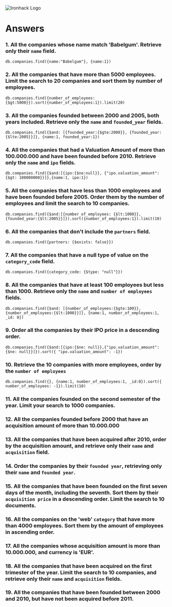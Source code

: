 ![Ironhack Logo](https://i.imgur.com/1QgrNNw.png)

# Answers

### 1. All the companies whose name match 'Babelgum'. Retrieve only their `name` field.

<!-- Your Code Goes Here -->
```
db.companies.find({name:"Babelgum"}, {name:1})
```

### 2. All the companies that have more than 5000 employees. Limit the search to 20 companies and sort them by **number of employees**.

<!-- Your Code Goes Here -->
```
db.companies.find({number_of_employees: {$gt:5000}}).sort({number_of_employees:1}).limit(20)
```

### 3. All the companies founded between 2000 and 2005, both years included. Retrieve only the `name` and `founded_year` fields.

<!-- Your Code Goes Here -->
```
db.companies.find({$and: [{founded_year:{$gte:2000}}, {founded_year:{$lte:2005}}]}, {name:1, founded_year:1})
```

### 4. All the companies that had a Valuation Amount of more than 100.000.000 and have been founded before 2010. Retrieve only the `name` and `ipo` fields.

<!-- Your Code Goes Here -->
```
db.companies.find({$and:[{ipo:{$ne:null}}, {"ipo.valuation_amount": {$gt: 100000000}}]},{name:1, ipo:1})
```

### 5. All the companies that have less than 1000 employees and have been founded before 2005. Order them by the number of employees and limit the search to 10 companies.

<!-- Your Code Goes Here -->
```
db.companies.find({$and:[{number_of_employees: {$lt:1000}}, {founded_year:{$lt:2005}}]}).sort({number_of_employees:1}).limit(10)
```

### 6. All the companies that don't include the `partners` field.

<!-- Your Code Goes Here -->
```
db.companies.find({partners: {$exists: false}})
```

### 7. All the companies that have a null type of value on the `category_code` field.

<!-- Your Code Goes Here -->
```
db.companies.find({category_code: {$type: "null"}})
```

### 8. All the companies that have at least 100 employees but less than 1000. Retrieve only the `name` and `number of employees` fields.

<!-- Your Code Goes Here -->
```
db.companies.find({$and: [{number_of_employees:{$gte:100}}, {number_of_employees:{$lt:1000}}]}, {name:1, number_of_employees:1, _id: 0})
```

### 9. Order all the companies by their IPO price in a descending order.

<!-- Your Code Goes Here -->
```
db.companies.find({$and:[{ipo:{$ne: null}},{"ipo.valuation_amount":{$ne: null}}]}).sort({ "ipo.valuation_amount": -1})
```

### 10. Retrieve the 10 companies with more employees, order by the `number of employees`

<!-- Your Code Goes Here -->
```
db.companies.find({}, {name:1, number_of_employees:1, _id:0}).sort({ number_of_employees: -1}).limit(10)
```

### 11. All the companies founded on the second semester of the year. Limit your search to 1000 companies.

<!-- Your Code Goes Here -->

<!-- ### 12. All the companies that have been 'deadpooled' after the third year. -->

<!-- Your Code Goes Here -->

### 12. All the companies founded before 2000 that have an acquisition amount of more than 10.000.000

<!-- Your Code Goes Here -->

### 13. All the companies that have been acquired after 2010, order by the acquisition amount, and retrieve only their `name` and `acquisition` field.

<!-- Your Code Goes Here -->

### 14. Order the companies by their `founded year`, retrieving only their `name` and `founded year`.

<!-- Your Code Goes Here -->

### 15. All the companies that have been founded on the first seven days of the month, including the seventh. Sort them by their `acquisition price` in a descending order. Limit the search to 10 documents.

<!-- Your Code Goes Here -->

### 16. All the companies on the 'web' `category` that have more than 4000 employees. Sort them by the amount of employees in ascending order.

<!-- Your Code Goes Here -->

### 17. All the companies whose acquisition amount is more than 10.000.000, and currency is 'EUR'.

<!-- Your Code Goes Here -->

### 18. All the companies that have been acquired on the first trimester of the year. Limit the search to 10 companies, and retrieve only their `name` and `acquisition` fields.

<!-- Your Code Goes Here -->

### 19. All the companies that have been founded between 2000 and 2010, but have not been acquired before 2011.

<!-- Your Code Goes Here -->
